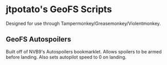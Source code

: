 # jtpotato's GeoFS Scripts

Designed for use through Tampermonkey/Greasemonkey/Violentmonkey.

## GeoFS Autospoilers

Built off of NVB9's Autospoilers bookmarklet. Allows spoilers to be armed before landing. Also sets autopilot speed to 0 on landing.

